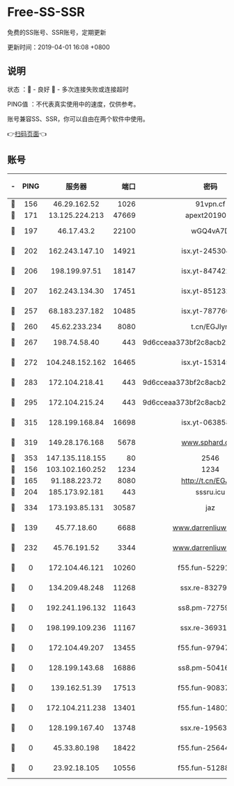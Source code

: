 # Free-SS-SSR

免费的SS账号、SSR账号，定期更新

更新时间：2019-04-01 16:08 +0800

## 说明

状态     ：🙂 - 良好 🙁 - 多次连接失败或连接超时

PING值   ：不代表真实使用中的速度，仅供参考。

账号兼容SS、SSR，你可以自由在两个软件中使用。

👉[扫码页面](https://liesauer.github.io/Free-SS-SSR/)👈

## 账号

|-|PING|服务器|端口|密码|加密方式|区域|
|:----:|:----:|:-----:|-----:|:----:|:----:|:----:|
|🙂|156|46.29.162.52|1026|91vpn.cf|rc4-md5|RU|
|🙂|171|13.125.224.213|47669|apext2019001|chacha20|KR|
|🙂|197|46.17.43.2|22100|wGQ4vA7D|aes-256-gcm|RU|
|🙂|202|162.243.147.10|14921|isx.yt-24530489|aes-256-cfb|US|
|🙂|206|198.199.97.51|18147|isx.yt-84742242|aes-256-cfb|US|
|🙂|207|162.243.134.30|17451|isx.yt-85123284|aes-256-cfb|US|
|🙂|257|68.183.237.182|10485|isx.yt-78776006|aes-256-cfb|SG|
|🙂|260|45.62.233.234|8080|t.cn/EGJIyrl|rc4-md5|CA|
|🙂|267|198.74.58.40|443|9d6cceaa373bf2c8acb22e60b6a58be6|aes-256-cfb|US|
|🙂|272|104.248.152.162|16465|isx.yt-15314560|aes-256-cfb|SG|
|🙂|283|172.104.218.41|443|9d6cceaa373bf2c8acb22e60b6a58be6|aes-256-cfb|US|
|🙂|295|172.104.215.24|443|9d6cceaa373bf2c8acb22e60b6a58be6|aes-256-cfb|US|
|🙂|315|128.199.168.84|16698|isx.yt-06385853|aes-256-cfb|SG|
|🙂|319|149.28.176.168|5678|www.sphard.com|aes-256-cfb|SG|
|🙂|353|147.135.118.155|80|2546|chacha20|US|
|🙂|156|103.102.160.252|1234|1234|rc4-md5|JP|
|🙂|165|91.188.223.72|8080|http://t.cn/EGJIyrl|rc4-md5|RU|
|🙂|204|185.173.92.181|443|sssru.icu|rc4-md5|RU|
|🙂|334|173.193.85.131|30587|jaz|aes-256-cfb|US|
|🙁|139|45.77.18.60|6688|www.darrenliuwei.com|aes-256-cfb|JP|
|🙁|232|45.76.191.52|3344|www.darrenliuwei.com|aes-256-cfb|AU|
|🙁|0|172.104.46.121|10260|f55.fun-52291486|aes-256-cfb|SG|
|🙁|0|134.209.48.248|11268|ssx.re-83279244|aes-256-cfb|US|
|🙁|0|192.241.196.132|11643|ss8.pm-72759398|aes-256-cfb|US|
|🙁|0|198.199.109.236|11167|ssx.re-36931734|aes-256-cfb|US|
|🙁|0|172.104.49.207|13455|f55.fun-97947555|aes-256-cfb|SG|
|🙁|0|128.199.143.68|16886|ss8.pm-50416761|aes-256-cfb|SG|
|🙁|0|139.162.51.39|17513|f55.fun-90837350|aes-256-cfb|SG|
|🙁|0|172.104.211.238|13401|f55.fun-14801280|aes-256-cfb|US|
|🙁|0|128.199.167.40|13748|ssx.re-19563702|aes-256-cfb|SG|
|🙁|0|45.33.80.198|18422|f55.fun-25644172|aes-256-cfb|US|
|🙁|0|23.92.18.105|10556|f55.fun-51288574|aes-256-cfb|US|
